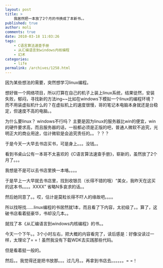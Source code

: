 ```yaml
---
layout: post
title: >
    我居然把一本放了2个月的书换成了本新书。。
published: true
author: moli
comments: true
date: 2010-03-18 11:03:26
tags:
    - C语言算法速查手册
    - 从汇编语言到windows内核编程
    - 幻术
categories:
    - life
permalink: /archives/1258.html
---
```

因为某些想法的需要，突然想学习linux编程。

想好做一个网络项目，所以打算在自己的机子上装上linux系统，结果徒然，安装失败，郁闷，寻找新的方法ing~~比如在windows下模拟一个linux的编程环境？而不用装虚拟机什么的？在虚拟机上的速度很慢，哥的笔记本电脑本身就还是台稳定，但速度不高的电脑。。

为什么要linux？ windows不行吗？ 主要是因为linux的服务器比win的便宜，win的硬件要求高，而且服务器的话，一般都必须是正版的吧，普通人微软不追究，光明正大的商业用途，估计微软是会追究责任的。。？？？

于是今天一大早去书店买书，可是身上。。。没钱。。

看到书桌山公有一本哥不太喜欢的《C语言算法速查手册》，崭新的，虽然放了2个月了。。。

我想是不是可以去书店里换一本咯。。。。

于是早上一大早就去书店里，找到收银员（长得不错的哦）“美女，我昨天在这买的这本书。。。。XXXX” 省略N多哀求的话。。

然后她同意了。。哎，估计是莫粒长得不吓人的缘故吧。。。。

所以找呀找……linux编程的书居然就1本，而且看了下内容，太初级了。。算了，这破书店看着挺豪华，书却没几本。。

就找了本《从汇编语言到windows内核编程》的书。。

今天一个下午。。3个小时左右，把大概的内容看完了，读后感是：好像没读过一样，太理论了= =！虽然我没有下载WDK去实践那些代码。

但是看着挺一般的。

然后。。我觉得还是把书放那。。。过几月。。再拿到书店去。。。。。。= =！